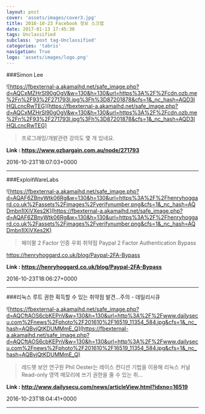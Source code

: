 ```yaml
---
layout: post
cover: 'assets/images/cover3.jpg'
title: 2016-10-23 Facebook 정보 스크랩
date: 2017-01-13 17:45:30
tags: Unclassified
subclass: 'post tag-Unclassified'
categories: 'tabris'
navigation: True
logo: 'assets/images/logo.png'
---
```


###Simon Lee

![https://fbexternal-a.akamaihd.net/safe_image.php?d=AQCxMZHrSl90gOgV&w=130&h=130&url=https%3A%2F%2Fcdn.ozb.me%2Fn%2F93%2F271793l.jpg%3Fh%3D87201878&cfs=1&_nc_hash=AQD3IHQLcncRwTEG](https://fbexternal-a.akamaihd.net/safe_image.php?d=AQCxMZHrSl90gOgV&w=130&h=130&url=https%3A%2F%2Fcdn.ozb.me%2Fn%2F93%2F271793l.jpg%3Fh%3D87201878&cfs=1&_nc_hash=AQD3IHQLcncRwTEG)

>프로그래밍/개밝관련 강의도 몇 개 있네요.



**Link : <https://www.ozbargain.com.au/node/271793>**

2016-10-23T18:07:03+0000

---

###ExploitWareLabs

![https://fbexternal-a.akamaihd.net/safe_image.php?d=AQAF6ZBnyWtk06Rg&w=130&h=130&url=https%3A%2F%2Fhenryhoggard.co.uk%2Fassets%2Fimages%2Fverifynumber.png&cfs=1&_nc_hash=AQDmbn1IXiVXes2K](https://fbexternal-a.akamaihd.net/safe_image.php?d=AQAF6ZBnyWtk06Rg&w=130&h=130&url=https%3A%2F%2Fhenryhoggard.co.uk%2Fassets%2Fimages%2Fverifynumber.png&cfs=1&_nc_hash=AQDmbn1IXiVXes2K)

>페이팔 2 Factor 인증 우회 취약점
Paypal 2  Factor Authentication Bypass

https://henryhoggard.co.uk/blog/Paypal-2FA-Bypass

**Link : <https://henryhoggard.co.uk/blog/Paypal-2FA-Bypass>**

2016-10-23T18:06:27+0000

---

###리눅스 루트 권한 획득할 수 있는 취약점 발견…주의 - 데일리시큐

![https://fbexternal-a.akamaihd.net/safe_image.php?d=AQCftAOS6cbKEPnV&w=130&h=130&url=http%3A%2F%2Fwww.dailysecu.com%2Fnews%2Fphoto%2F201610%2F16519_11354_584.jpg&cfs=1&_nc_hash=AQBvjQtKDUMMmE_Q](https://fbexternal-a.akamaihd.net/safe_image.php?d=AQCftAOS6cbKEPnV&w=130&h=130&url=http%3A%2F%2Fwww.dailysecu.com%2Fnews%2Fphoto%2F201610%2F16519_11354_584.jpg&cfs=1&_nc_hash=AQBvjQtKDUMMmE_Q)

>레드햇 보안 연구원 Phil Oester는 레이스 컨디션 기법을 이용해 리눅스 커널 Read-only 영역 메모리에 쓰기 권한을 줄 수 있는 취...

**Link : <http://www.dailysecu.com/news/articleView.html?idxno=16519>**

2016-10-23T18:04:41+0000

---

